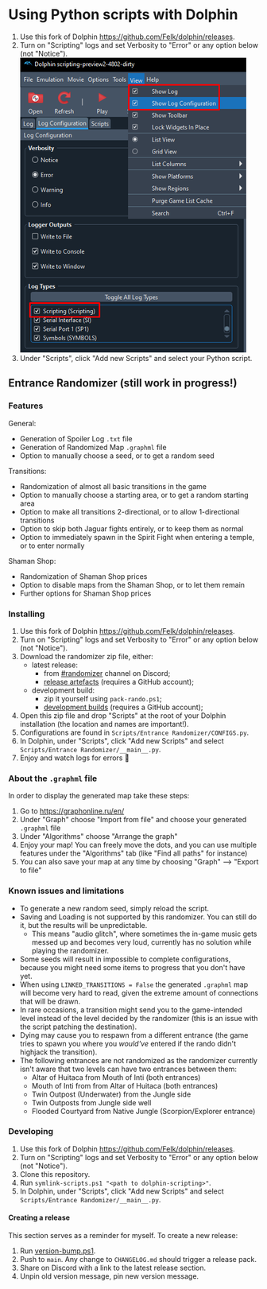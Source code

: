# Using Python scripts with Dolphin

1. Use this fork of Dolphin <https://github.com/Felk/dolphin/releases>.
2. Turn on "Scripting" logs and set Verbosity to "Error" or any option below (not "Notice").\
   ![Enable scripting log](./enable_scripting_log.png)
3. Under "Scripts", click "Add new Scripts" and select your Python script.

## Entrance Randomizer (still work in progress!)

### Features

General:

- Generation of Spoiler Log `.txt` file
- Generation of Randomized Map `.graphml` file
- Option to manually choose a seed, or to get a random seed

Transitions:

- Randomization of almost all basic transitions in the game
- Option to manually choose a starting area, or to get a random starting area
- Option to make all transitions 2-directional, or to allow 1-directional transitions
- Option to skip both Jaguar fights entirely, or to keep them as normal
- Option to immediately spawn in the Spirit Fight when entering a temple, or to enter normally

Shaman Shop:

- Randomization of Shaman Shop prices
- Option to disable maps from the Shaman Shop, or to let them remain
- Further options for Shaman Shop prices

### Installing

1. Use this fork of Dolphin <https://github.com/Felk/dolphin/releases>.
2. Turn on "Scripting" logs and set Verbosity to "Error" or any option below (not "Notice").
3. Download the randomizer zip file, either:
    - latest release:
      - from [#randomizer](https://discord.com/channels/334793217138622464/1083867986068254760) channel on Discord;
      - [release artefacts](https://github.com/Avasam/ptle-tools/actions/workflows/pack-randomizer-release.yaml?query=branch%3Amain+is%3Asuccess+event%3Apush) (requires a GitHub account);
    - development build:
      - zip it yourself using `pack-rando.ps1`;
      - [development builds](https://github.com/Avasam/ptle-tools/actions/workflows/pack-randomizer.yaml?query=branch%3Amain+is%3Asuccess+event%3Apush) (requires a GitHub account);
4. Open this zip file and drop "Scripts" at the root of your Dolphin installation (the location and names are important!).
5. Configurations are found in `Scripts/Entrance Randomizer/CONFIGS.py`.
6. In Dolphin, under "Scripts", click "Add new Scripts" and select `Scripts/Entrance Randomizer/__main__.py`.
7. Enjoy and watch logs for errors 🙂

### About the `.graphml` file

In order to display the generated map take these steps:

1. Go to <https://graphonline.ru/en/>
2. Under "Graph" choose "Import from file" and choose your generated `.graphml` file
3. Under "Algorithms" choose "Arrange the graph"
4. Enjoy your map! You can freely move the dots, and you can use multiple features under the "Algorithms" tab (like "Find all paths" for instance)
5. You can also save your map at any time by choosing "Graph" --> "Export to file"

### Known issues and limitations

- To generate a new random seed, simply reload the script.
- Saving and Loading is not supported by this randomizer. You can still do it, but the results will be unpredictable.
  - This means "audio glitch", where sometimes the in-game music gets messed up and becomes very loud, currently has no solution while playing the randomizer.
- Some seeds will result in impossible to complete configurations, because you might need some items to progress that you don't have yet.
- When using `LINKED_TRANSITIONS = False` the generated `.graphml` map will become very hard to read, given the extreme amount of connections that will be drawn.
- In rare occasions, a transition might send you to the game-intended level instead of the level decided by the randomizer (this is an issue with the script patching the destination).
- Dying may cause you to respawn from a different entrance (the game tries to spawn you where you *would've* entered if the rando didn't highjack the transition).
- The following entrances are not randomized as the randomizer currently isn't aware that two levels can have two entrances between them:
  - Altar of Huitaca from Mouth of Inti (both entrances)
  - Mouth of Inti from from Altar of Huitaca (both entrances)
  - Twin Outpost (Underwater) from the Jungle side
  - Twin Outposts from Jungle side well
  - Flooded Courtyard from Native Jungle (Scorpion/Explorer entrance)

### Developing

1. Use this fork of Dolphin <https://github.com/Felk/dolphin/releases>.
2. Turn on "Scripting" logs and set Verbosity to "Error" or any option below (not "Notice").
3. Clone this repository.
4. Run `symlink-scripts.ps1 "<path to dolphin-scripting>"`.
5. In Dolphin, under "Scripts", click "Add new Scripts" and select `Scripts/Entrance Randomizer/__main__.py`.

#### Creating a release

This section serves as a reminder for myself. To create a new release:

1. Run [version-bump.ps1](/Dolphin%20scripts/version-bump.ps1).
2. Push to `main`. Any change to `CHANGELOG.md` should trigger a release pack.
3. Share on Discord with a link to the latest release section.
4. Unpin old version message, pin new version message.
